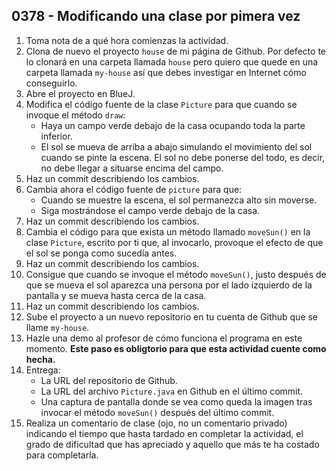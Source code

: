 ## 0378 - Modificando una clase por pimera vez

1. Toma nota de a qué hora comienzas la actividad.
2. Clona de nuevo el proyecto `house` de mi página de Github. Por defecto te lo clonará en una carpeta llamada `house` pero quiero que quede en una carpeta llamada `my-house` así que debes investigar en Internet cómo conseguirlo.
3. Abre el proyecto en BlueJ.
4. Modifica el código fuente de la clase `Picture` para que cuando se invoque el método `draw`:
    - Haya un campo verde debajo de la casa ocupando toda la parte inferior.
    - El sol se mueva de arriba a abajo simulando el movimiento del sol cuando se pinte la escena. El sol no debe ponerse del todo, es decir, no debe llegar a situarse encima del campo.
5. Haz un commit describiendo los cambios.
6. Cambia ahora el código fuente de `picture` para que:
    - Cuando se muestre la escena, el sol permanezca alto sin moverse.
    - Siga mostrándose el campo verde debajo de la casa.
7. Haz un commit describiendo los cambios.
8. Cambia el código para que exista un método llamado `moveSun()` en la clase `Picture`, escrito por ti que, al invocarlo, provoque el efecto de que el sol se ponga como sucedía antes.
7. Haz un commit describiendo los cambios.
9. Consigue que cuando se invoque el método `moveSun()`, justo después de que se mueva el sol aparezca una persona por el lado izquierdo de la pantalla y se mueva hasta cerca de la casa.
9. Haz un commit describiendo los cambios.
8. Sube el proyecto a un nuevo repositorio en tu cuenta de Github que se llame `my-house`.
9. Hazle una demo al profesor de cómo funciona el programa en este momento. **Este paso es obligtorio para que esta actividad cuente como hecha.**
9. Entrega:
    - La URL del repositorio de Github.
    - La URL del archivo `Picture.java` en Github en el último commit.
    - Una captura de pantalla donde se vea como queda la imagen tras invocar el método `moveSun()` después del último commit.
10. Realiza un comentario de clase (ojo, no un comentario privado) indicando el tiempo que hasta tardado en completar la actividad, el grado de dificultad que has apreciado y aquello que más te ha costado para completarla.
